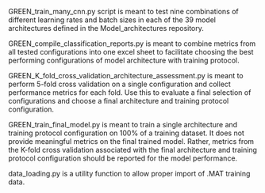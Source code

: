 GREEN_train_many_cnn.py script is meant to test nine 
combinations of different learning rates and batch sizes 
in each of the 39 model architectures defined in the 
Model_architectures repository.

GREEN_compile_classification_reports.py is meant to combine
metrics from all tested configurations into one excel sheet to facilitate
choosing the best performing configurations of model architecture
with training protocol.

GREEN_K_fold_cross_validation_architecture_assessment.py is
meant to perform 5-fold cross validation on a single
configuration and collect performance metrics for each fold. Use
this to evaluate a final selection of configurations and choose 
a final architecture and training protocol configuration.

GREEN_train_final_model.py is meant to train a single architecture 
and training protocol configuration on 100% of a training dataset. It
does not provide meaningful metrics on the final trained model. Rather,
metrics from the K-fold cross validation associated with the final
architecture and training protocol configuration should be reported 
for the model performance. 

data_loading.py is a utility function to allow proper import of .MAT 
training data.
